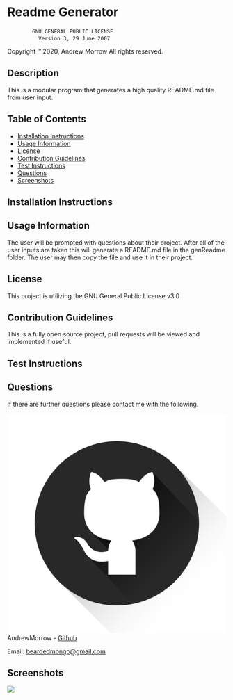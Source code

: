 
# Readme Generator


            GNU GENERAL PUBLIC LICENSE
              Version 3, 29 June 2007
Copyright :tm: 2020, Andrew Morrow All rights reserved.

## Description

This is a modular program that generates a high quality README.md file from user input.

## Table of Contents
- [Installation Instructions](##installation-instructions)
- [Usage Information](##usage-information)
- [License](##license)
- [Contribution Guidelines](##contribution-guidelines)
- [Test Instructions](##test-instructions)
- [Questions](##questions)
- [Screenshots](##screenshots)

## Installation Instructions



## Usage Information

The user will be prompted with questions about their project. After all of the user inputs are taken this will generate a README.md file in the genReadme folder. The user may then copy the file and use it in their project.

## License

This project is utilizing the GNU General Public License v3.0

## Contribution Guidelines

This is a fully open source project, pull requests will be viewed and implemented if useful.

## Test Instructions



## Questions
If there are further questions please contact me with the following.

![GitHub Logo](images/githubLogo.png) AndrewMorrow - [Github](https://github.com/AndrewMorrow)

Email: beardedmongo@gmail.com

## Screenshots

<img src = "undefined">
